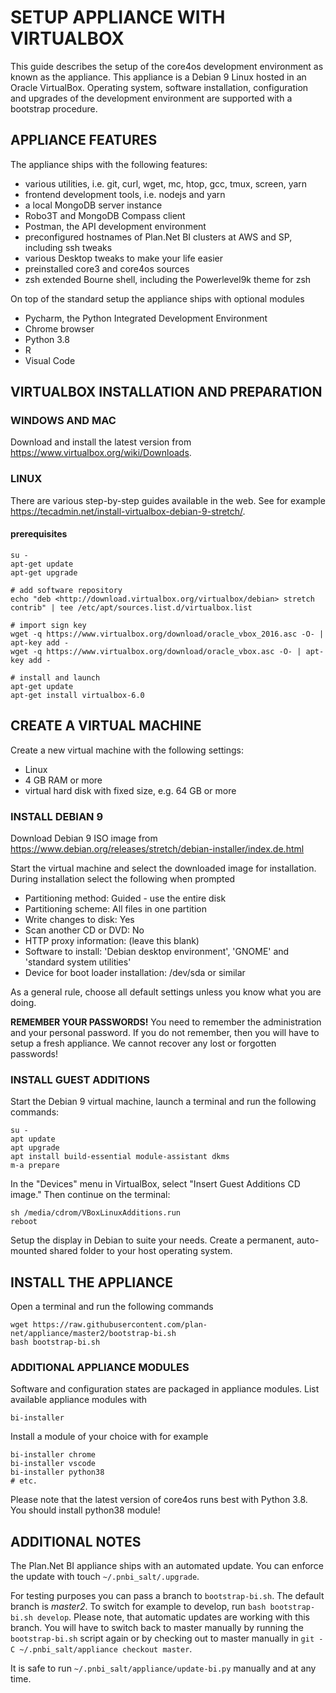 SETUP APPLIANCE WITH VIRTUALBOX
===============================

This guide describes the setup of the core4os development environment as known
as the appliance. This appliance is a Debian 9 Linux hosted in an Oracle 
VirtualBox. Operating system, software installation, configuration and upgrades 
of the development environment are supported with a bootstrap procedure.

APPLIANCE FEATURES
------------------

The appliance ships with the following features:

* various utilities, i.e. git, curl, wget, mc, htop, gcc, tmux, screen, yarn
* frontend development tools, i.e. nodejs and yarn
* a local MongoDB server instance
* Robo3T and MongoDB Compass client
* Postman, the API development environment
* preconfigured hostnames of Plan.Net BI clusters at AWS and SP, including ssh tweaks
* various Desktop tweaks to make your life easier
* preinstalled core3 and core4os sources
* zsh extended Bourne shell, including the Powerlevel9k theme for zsh

On top of the standard setup the appliance ships with optional modules

* Pycharm, the Python Integrated Development Environment
* Chrome browser
* Python 3.8
* R
* Visual Code

VIRTUALBOX INSTALLATION AND PREPARATION
---------------------------------------

### WINDOWS AND MAC

Download and install the latest version from
https://www.virtualbox.org/wiki/Downloads.

### LINUX

There are various step-by-step guides available in the web. See for example
https://tecadmin.net/install-virtualbox-debian-9-stretch/.

#### prerequisites

    su -
    apt-get update
    apt-get upgrade

    # add software repository
    echo "deb <http://download.virtualbox.org/virtualbox/debian> stretch contrib" | tee /etc/apt/sources.list.d/virtualbox.list

    # import sign key
    wget -q https://www.virtualbox.org/download/oracle_vbox_2016.asc -O- | apt-key add -
    wget -q https://www.virtualbox.org/download/oracle_vbox.asc -O- | apt-key add -

    # install and launch
    apt-get update
    apt-get install virtualbox-6.0

CREATE A VIRTUAL MACHINE
------------------------

Create a new virtual machine with the following settings:

* Linux
* 4 GB RAM or more
* virtual hard disk with fixed size, e.g. 64 GB or more

### INSTALL DEBIAN 9

Download Debian 9 ISO image from 
https://www.debian.org/releases/stretch/debian-installer/index.de.html

Start the virtual machine and select the downloaded image for installation. 
During installation select the following when prompted

* Partitioning method: Guided - use the entire disk
* Partitioning scheme: All files in one partition
* Write changes to disk: Yes
* Scan another CD or DVD: No
* HTTP proxy information: (leave this blank)
* Software to install: 'Debian desktop environment', 'GNOME' and 'standard system utilities'
* Device for boot loader installation: /dev/sda or similar

As a general rule, choose all default settings unless you know what you are doing.

**REMEMBER YOUR PASSWORDS!** You need to remember the administration and your 
personal password. If you do not remember, then you will have to setup a fresh
appliance. We cannot recover any lost or forgotten passwords!

### INSTALL GUEST ADDITIONS

Start the Debian 9 virtual machine, launch a terminal and run the following 
commands:

    su -
    apt update
    apt upgrade
    apt install build-essential module-assistant dkms
    m-a prepare

In the "Devices" menu in VirtualBox, select "Insert Guest Additions CD image."
Then continue on the terminal:

    sh /media/cdrom/VBoxLinuxAdditions.run
    reboot

Setup the display in Debian to suite your needs. Create a permanent, 
auto-mounted shared folder to your host operating system.

INSTALL THE APPLIANCE
---------------------

Open a terminal and run the following commands

    wget https://raw.githubusercontent.com/plan-net/appliance/master2/bootstrap-bi.sh
    bash bootstrap-bi.sh

### ADDITIONAL APPLIANCE MODULES

Software and configuration states are packaged in appliance modules. List 
available appliance modules with

    bi-installer

Install a module of your choice with for example

    bi-installer chrome
    bi-installer vscode
    bi-installer python38
    # etc.

Please note that the latest version of core4os runs best with Python 3.8. 
You should install python38 module!

ADDITIONAL NOTES
----------------

The Plan.Net BI appliance ships with an automated update. You can enforce 
the update with touch ```~/.pnbi_salt/.upgrade```.

For testing purposes you can pass a branch to ```bootstrap-bi.sh```. The 
default branch is _master2_. To switch for example to develop, run
```bash bootstrap-bi.sh develop```. Please note, that automatic updates 
are working with this branch. You will have to switch back to master manually
by running the ```bootstrap-bi.sh``` script again or by checking out to master
manually in  ```git -C ~/.pnbi_salt/appliance checkout master```.

It is safe to run ```~/.pnbi_salt/appliance/update-bi.py``` manually and at any 
time.
